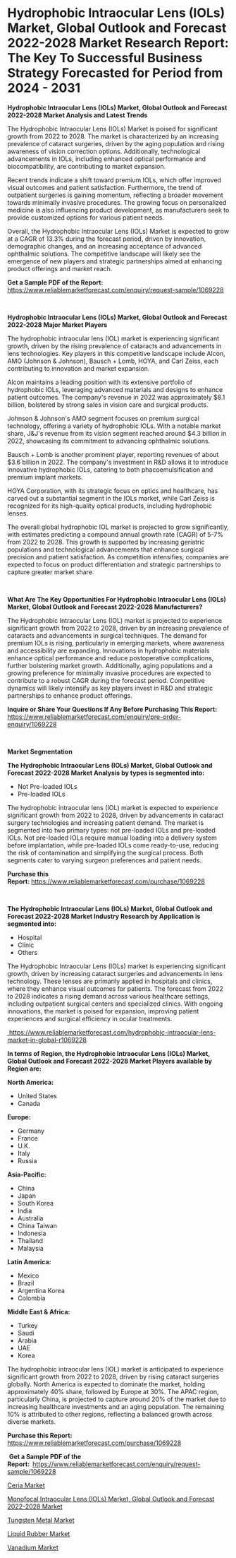 <p><h1>Hydrophobic Intraocular Lens (IOLs) Market, Global Outlook and Forecast 2022-2028 Market Research Report: The Key To Successful Business Strategy Forecasted for Period from 2024 - 2031</h1></p><p><strong>Hydrophobic Intraocular Lens (IOLs) Market, Global Outlook and Forecast 2022-2028 Market Analysis and Latest Trends</strong></p>
<p><p>The Hydrophobic Intraocular Lens (IOLs) Market is poised for significant growth from 2022 to 2028. The market is characterized by an increasing prevalence of cataract surgeries, driven by the aging population and rising awareness of vision correction options. Additionally, technological advancements in IOLs, including enhanced optical performance and biocompatibility, are contributing to market expansion.</p><p>Recent trends indicate a shift toward premium IOLs, which offer improved visual outcomes and patient satisfaction. Furthermore, the trend of outpatient surgeries is gaining momentum, reflecting a broader movement towards minimally invasive procedures. The growing focus on personalized medicine is also influencing product development, as manufacturers seek to provide customized options for various patient needs.</p><p>Overall, the Hydrophobic Intraocular Lens (IOLs) Market is expected to grow at a CAGR of 13.3% during the forecast period, driven by innovation, demographic changes, and an increasing acceptance of advanced ophthalmic solutions. The competitive landscape will likely see the emergence of new players and strategic partnerships aimed at enhancing product offerings and market reach.</p></p>
<p><strong>Get a Sample PDF of the Report:&nbsp;</strong> <a href="https://www.reliablemarketforecast.com/enquiry/request-sample/1069228">https://www.reliablemarketforecast.com/enquiry/request-sample/1069228</a></p>
<p>&nbsp;</p>
<p><strong>Hydrophobic Intraocular Lens (IOLs) Market, Global Outlook and Forecast 2022-2028 Major Market Players</strong></p>
<p><p>The hydrophobic intraocular lens (IOL) market is experiencing significant growth, driven by the rising prevalence of cataracts and advancements in lens technologies. Key players in this competitive landscape include Alcon, AMO (Johnson & Johnson), Bausch + Lomb, HOYA, and Carl Zeiss, each contributing to innovation and market expansion. </p><p>Alcon maintains a leading position with its extensive portfolio of hydrophobic IOLs, leveraging advanced materials and designs to enhance patient outcomes. The company's revenue in 2022 was approximately $8.1 billion, bolstered by strong sales in vision care and surgical products.</p><p>Johnson & Johnson's AMO segment focuses on premium surgical technology, offering a variety of hydrophobic IOLs. With a notable market share, J&J's revenue from its vision segment reached around $4.3 billion in 2022, showcasing its commitment to advancing ophthalmic solutions.</p><p>Bausch + Lomb is another prominent player, reporting revenues of about $3.6 billion in 2022. The company's investment in R&D allows it to introduce innovative hydrophobic IOLs, catering to both phacoemulsification and premium implant markets.</p><p>HOYA Corporation, with its strategic focus on optics and healthcare, has carved out a substantial segment in the IOLs market, while Carl Zeiss is recognized for its high-quality optical products, including hydrophobic lenses.</p><p>The overall global hydrophobic IOL market is projected to grow significantly, with estimates predicting a compound annual growth rate (CAGR) of 5-7% from 2022 to 2028. This growth is supported by increasing geriatric populations and technological advancements that enhance surgical precision and patient satisfaction. As competition intensifies, companies are expected to focus on product differentiation and strategic partnerships to capture greater market share.</p></p>
<p>&nbsp;</p>
<p><strong>What Are The Key Opportunities For Hydrophobic Intraocular Lens (IOLs) Market, Global Outlook and Forecast 2022-2028 Manufacturers?</strong></p>
<p><p>The Hydrophobic Intraocular Lens (IOL) market is projected to experience significant growth from 2022 to 2028, driven by an increasing prevalence of cataracts and advancements in surgical techniques. The demand for premium IOLs is rising, particularly in emerging markets, where awareness and accessibility are expanding. Innovations in hydrophobic materials enhance optical performance and reduce postoperative complications, further bolstering market growth. Additionally, aging populations and a growing preference for minimally invasive procedures are expected to contribute to a robust CAGR during the forecast period. Competitive dynamics will likely intensify as key players invest in R&D and strategic partnerships to enhance product offerings.</p></p>
<p><strong>Inquire or Share Your Questions If Any Before Purchasing This Report:</strong> <a href="https://www.reliablemarketforecast.com/enquiry/pre-order-enquiry/1069228">https://www.reliablemarketforecast.com/enquiry/pre-order-enquiry/1069228</a></p>
<p>&nbsp;</p>
<p><strong>Market Segmentation</strong></p>
<p><strong>The Hydrophobic Intraocular Lens (IOLs) Market, Global Outlook and Forecast 2022-2028 Market Analysis by types is segmented into:</strong></p>
<p><ul><li>Not Pre-loaded IOLs</li><li>Pre-loaded IOLs</li></ul></p>
<p><p>The hydrophobic intraocular lens (IOL) market is expected to experience significant growth from 2022 to 2028, driven by advancements in cataract surgery technologies and increasing patient demand. The market is segmented into two primary types: not pre-loaded IOLs and pre-loaded IOLs. Not pre-loaded IOLs require manual loading into a delivery system before implantation, while pre-loaded IOLs come ready-to-use, reducing the risk of contamination and simplifying the surgical process. Both segments cater to varying surgeon preferences and patient needs.</p></p>
<p><strong>Purchase this Report:&nbsp;</strong><a href="https://www.reliablemarketforecast.com/purchase/1069228">https://www.reliablemarketforecast.com/purchase/1069228</a></p>
<p>&nbsp;</p>
<p><strong>The Hydrophobic Intraocular Lens (IOLs) Market, Global Outlook and Forecast 2022-2028 Market Industry Research by Application is segmented into:</strong></p>
<p><ul><li>Hospital</li><li>Clinic</li><li>Others</li></ul></p>
<p><p>The Hydrophobic Intraocular Lens (IOLs) market is experiencing significant growth, driven by increasing cataract surgeries and advancements in lens technology. These lenses are primarily applied in hospitals and clinics, where they enhance visual outcomes for patients. The forecast from 2022 to 2028 indicates a rising demand across various healthcare settings, including outpatient surgical centers and specialized clinics. With ongoing innovations, the market is poised for expansion, improving patient experiences and surgical efficiency in ocular treatments.</p></p>
<p><a href="https://www.reliablemarketforecast.com/hydrophobic-intraocular-lens-market-in-global-r1069228">&nbsp;https://www.reliablemarketforecast.com/hydrophobic-intraocular-lens-market-in-global-r1069228</a></p>
<p><strong>In terms of Region, the Hydrophobic Intraocular Lens (IOLs) Market, Global Outlook and Forecast 2022-2028 Market Players available by Region are:</strong></p>
<p>
    <p> <strong> North America: </strong>
        <ul>
            <li>United States</li>
            <li>Canada</li>
        </ul>
        </p> 
    <p> <strong> Europe: </strong>
        <ul>
            <li>Germany</li>
            <li>France</li>
            <li>U.K.</li>
            <li>Italy</li>
            <li>Russia</li>
        </ul>
        </p> 
    <p> <strong> Asia-Pacific: </strong>
        <ul>
            <li>China</li>
            <li>Japan</li>
            <li>South Korea</li>
            <li>India</li>
            <li>Australia</li>
            <li>China Taiwan</li>
            <li>Indonesia</li>
            <li>Thailand</li>
            <li>Malaysia</li>
        </ul>
        </p> 
    <p> <strong> Latin America: </strong>
        <ul>
            <li>Mexico</li>
            <li>Brazil</li>
            <li>Argentina Korea</li>
            <li>Colombia</li>
        </ul>
        </p> 
    <p> <strong> Middle East & Africa: </strong>
        <ul>
            <li>Turkey</li>
            <li>Saudi</li>
            <li>Arabia</li>
            <li>UAE</li>
            <li>Korea</li>
        </ul>
    </p>
    </p>
<p><p>The hydrophobic intraocular lens (IOL) market is anticipated to experience significant growth from 2022 to 2028, driven by rising cataract surgeries globally. North America is expected to dominate the market, holding approximately 40% share, followed by Europe at 30%. The APAC region, particularly China, is projected to capture around 20% of the market due to increasing healthcare investments and an aging population. The remaining 10% is attributed to other regions, reflecting a balanced growth across diverse markets.</p></p>
<p><strong>Purchase this Report: </strong><a href="https://www.reliablemarketforecast.com/purchase/1069228">https://www.reliablemarketforecast.com/purchase/1069228</a></p>
<p>&nbsp;<strong>Get a Sample PDF of the Report:&nbsp;&nbsp;</strong><a href="https://www.reliablemarketforecast.com/enquiry/request-sample/1069228">https://www.reliablemarketforecast.com/enquiry/request-sample/1069228</a></p>
<p><strong></strong></p>
<p><p><a href="https://issuu.com/reportprime-2/docs/ceria-market-size-2030.pptx_79e30fef47de87">Ceria Market</a></p><p><a href="https://github.com/sofayahoo2023/Market-Research-Report-List-6/blob/main/monofocal-intraocular-lens-iols-market-global-outlook-and-forecast-2022-2028-market.md">Monofocal Intraocular Lens (IOLs) Market, Global Outlook and Forecast 2022-2028 Market</a></p><p><a href="https://www.linkedin.com/pulse/tungsten-metal-market-size-segmentation-trends-growth-analysis-m3vzf?trackingId=iDIh4qGfTiqKVeOauHce0g%3D%3D">Tungsten Metal Market</a></p><p><a href="https://issuu.com/reportprime-2/docs/liquid-rubber-market-size-2030.pptx_10f9993ab42343">Liquid Rubber Market</a></p><p><a href="https://www.linkedin.com/pulse/vanadium-market-outlook-forecast-from-2024-2031-brainorm-d7yyf?trackingId=mmyDpBU9SxyeUKV%2FG%2FHuqA%3D%3D">Vanadium Market</a></p></p>